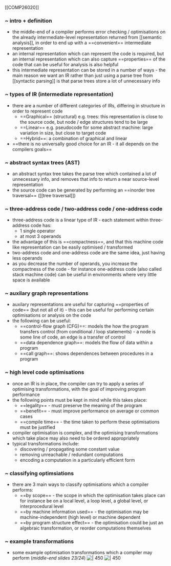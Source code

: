 [[COMP26020]]

### ~ intro + definition
- the middle-end of a compiler performs error checking / optimisations on the already intermediate-level representation returned from [[semantic analysis]], in order to end up with a ==convenient== intermediate representation
- an internal representation which can represent the code is required, but an internal representation which can also capture ==properties== of the code that can be useful for analysis is also helpful
- this intermediate representation can be stored in a number of ways - the main reason we want an IR rather than just using a parse tree from [[syntactic parsing]] is that parse trees store a lot of unnecessary info

### ~ types of IR (intermediate representation)
- there are a number of different categories of IRs, differing in structure in order to represent code
	- ==Graphical== (structural) e.g. trees: this representation is close to the source code, but node / edge structures tend to be large
	- ==Linear== e.g. pseudocode for some abstract machine: large variation in size, but close to target code
	- ==Hybrid==: a combination of graphical and linear
- ==there is no universally good choice for an IR - it all depends on the compilers goals==

### ~ abstract syntax trees (AST)
- an abstract syntax tree takes the parse tree which contained a lot of unnecessary info, and removes that info to return a near source-level representation
- the source code can be generated by performing an ==inorder tree traversal== ([[tree traversal]])

### ~ three-address code / two-address code / one-address code
- three-address code is a linear type of IR - each statement within three-address code has:
	- 1 single operator 
	- at most 3 operands
- the advantage of this is ==compactness==, and that this machine code like representation can be easily optimised / transformed
- two-address code and one-address code are the same idea, just having less operands
- as you decrease the number of operands, you increase the compactness of the code - for instance one-address code (also called stack machine code) can be useful in environments where very little space is available

### ~ auxilary graph representations
- auxilary representations are useful for capturing ==properties of code== (but not all of it) - this can be useful for performing certain optimisations or analysis on the code
- the following can be useful:
	- ==control-flow graph (CFG)==: models the how the program transfers control (from conditional / loop statements) - a node is some line of code, an edge is a transfer of control
	- ==data dependence graph==: models the flow of data within a program
	- ==call graph==: shows dependences between procedures in a program

### ~ high level code optimisations
- once an IR is in place, the compiler can try to apply a series of optimising transformations, with the goal of improving program performance
- the following points must be kept in mind while this takes place:
	- ==legality== - must preserve the meaning of the program
	- ==benefit== - must improve performance on average or common cases
	- ==compile time== - the time taken to perform these optimisations must be justified
- compiler optimisation is complex, and the optimising transformations which take place may also need to be ordered appropriately
- typical transformations include:
	- discovering / propagating some constant value
	- removing unreachable / redundant computations
	- encoding a computation in a particularly efficient form

### ~ classifying optimsiations
- there are 3 main ways to classify optimisations which a compiler performs:
	- ==by scope== - the scope in which the optimisation takes place can for instance be on a local level, a loop level, a global level, or interprocedural level
	- ==by machine information used== - the optimisation may be machine-independent (high level) or machine dependent
	- ==by program structure effect== - the optimisation could be just an algebraic transformation, or reorder computations themselves

### ~ example transformations
- some example optimisation transformations which a compiler may perform (*middle-end slides 23/24*)
![ | 450](https://i.imgur.com/5DzXp9Y.png)
![ | 450](https://i.imgur.com/M442Hj2.png)

